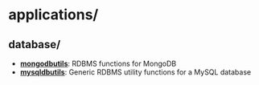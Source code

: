 
# applications/

## database/

* [**mongodbutils**](database/mongodbutils): RDBMS functions for MongoDB
* [**mysqldbutils**](database/mysqldbutils): Generic RDBMS utility functions for a MySQL database
